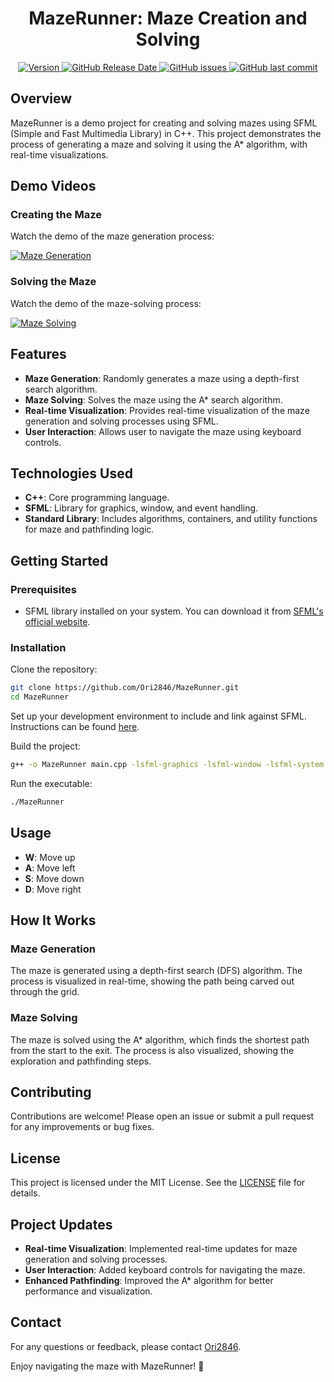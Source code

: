 
<h1 align="center">MazeRunner: Maze Creation and Solving</h1>

<p align="center">
    <a href="https://github.com/Ori2846/MazeRunner/releases">
        <img src="https://img.shields.io/github/release/Ori2846/MazeRunner.svg?style=flat&color=success" alt="Version"/>
    </a>
    <a href="https://github.com/Ori2846/MazeRunner/releases">
        <img src="https://img.shields.io/github/release-date/Ori2846/MazeRunner.svg?style=flat&color=blue" alt="GitHub Release Date"/>
    </a>
    <a href="https://github.com/Ori2846/MazeRunner/issues">
        <img src="https://img.shields.io/github/issues/Ori2846/MazeRunner.svg?style=flat&color=success" alt="GitHub issues"/>
    </a>
    <a href="https://github.com/Ori2846/MazeRunner">
        <img src="https://img.shields.io/github/last-commit/Ori2846/MazeRunner.svg?style=flat&color=blue" alt="GitHub last commit"/>
    </a>
</p>

## Overview

MazeRunner is a demo project for creating and solving mazes using SFML (Simple and Fast Multimedia Library) in C++. This project demonstrates the process of generating a maze and solving it using the A* algorithm, with real-time visualizations.

## Demo Videos

### Creating the Maze
Watch the demo of the maze generation process:

[![Maze Generation](https://img.youtube.com/vi/357434b6-adc8-467e-8991-6b765eda1d0f/0.jpg)](https://github.com/Ori2846/MazeRunner/assets/74078771/357434b6-adc8-467e-8991-6b765eda1d0f)

### Solving the Maze
Watch the demo of the maze-solving process:

[![Maze Solving](https://img.youtube.com/vi/78f79420-4194-460c-a2dc-5ff61e752f18/0.jpg)](https://github.com/Ori2846/MazeRunner/assets/74078771/78f79420-4194-460c-a2dc-5ff61e752f18)

## Features

- **Maze Generation**: Randomly generates a maze using a depth-first search algorithm.
- **Maze Solving**: Solves the maze using the A* search algorithm.
- **Real-time Visualization**: Provides real-time visualization of the maze generation and solving processes using SFML.
- **User Interaction**: Allows user to navigate the maze using keyboard controls.

## Technologies Used

- **C++**: Core programming language.
- **SFML**: Library for graphics, window, and event handling.
- **Standard Library**: Includes algorithms, containers, and utility functions for maze and pathfinding logic.

## Getting Started

### Prerequisites

- SFML library installed on your system. You can download it from [SFML's official website](https://www.sfml-dev.org/download.php).

### Installation

Clone the repository:
```sh
git clone https://github.com/Ori2846/MazeRunner.git
cd MazeRunner
```

Set up your development environment to include and link against SFML. Instructions can be found [here](https://www.sfml-dev.org/tutorials/2.5/start-linux.php).

Build the project:
```sh
g++ -o MazeRunner main.cpp -lsfml-graphics -lsfml-window -lsfml-system
```

Run the executable:
```sh
./MazeRunner
```

## Usage

- **W**: Move up
- **A**: Move left
- **S**: Move down
- **D**: Move right

## How It Works

### Maze Generation

The maze is generated using a depth-first search (DFS) algorithm. The process is visualized in real-time, showing the path being carved out through the grid.

### Maze Solving

The maze is solved using the A* algorithm, which finds the shortest path from the start to the exit. The process is also visualized, showing the exploration and pathfinding steps.

## Contributing

Contributions are welcome! Please open an issue or submit a pull request for any improvements or bug fixes.

## License

This project is licensed under the MIT License. See the [LICENSE](LICENSE) file for details.

## Project Updates

- **Real-time Visualization**: Implemented real-time updates for maze generation and solving processes.
- **User Interaction**: Added keyboard controls for navigating the maze.
- **Enhanced Pathfinding**: Improved the A* algorithm for better performance and visualization.

## Contact

For any questions or feedback, please contact [Ori2846](https://github.com/Ori2846).

Enjoy navigating the maze with MazeRunner! 🚀
